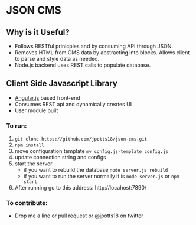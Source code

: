 JSON CMS
===

## Why is it Useful? 

- Follows RESTful prinicples and by consuming API through JSON.
- Removes HTML from CMS data by abstracting into blocks. Allows client to parse and style data as needed.
- Node.js backend uses REST calls to populate database. 

## Client Side Javascript Library

- [Angular.js](http://angularjs.org/) based front-end
- Consumes REST api and dynamically creates UI
- User module built 

### To run:

1. `git clone https://github.com/jpotts18/json-cms.git`
2. `npm install`
3. move configuration template `mv config.js-template config.js` 
3. update connection string and configs
3. start the server
	- if you want to rebuild the database `node server.js rebuild` 
	- if you want to run the server normally it is `node server.js` or `npm start`
4. After running go to this address:
	http://locahost:7890/

### To contribute:

- Drop me a line or pull request or @jpotts18 on twitter
	
